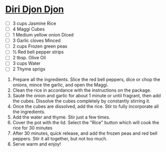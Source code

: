 # [Diri Djon Djon](https://www.savorythoughts.com/haitian-black-rice-diri-djon-djon/#recipe)

- [ ] 3 cups Jasmine Rice
- [ ] 4 Maggi Cubes
- [ ] 1 Medium yellow onion Diced
- [ ] 3 Garlic cloves Minced
- [ ] 2 cups Frozen green peas
- [ ] ½ Red bell pepper strips
- [ ] 2 tbsp. Olive Oil
- [ ] 3 cups Water
- [ ] 2 Thyme sprigs

1. Prepare all the ingredients. Slice the red bell peppers, dice or chop the onions, mince the garlic, and open the Maggi.
2. Clean the rice in accordance with the instructions on the package.
3. Sauté the onion and garlic for about 1 minute or until fragrant, then add the cubes. Dissolve the cubes completely by constantly stirring it.
4. Once the cubes are dissolved, add the rice. Stir to fully incorporate all the ingredients.
5. Add the water and thyme. Stir just a few times.
6. Cover the pot with the lid. Select the "Rice" button which will cook the rice for 30 minutes
7. After 30 minutes, quick release, and add the frozen peas and red bell peppers. Stir it all together, but not too much.
8. Serve warm and enjoy!
